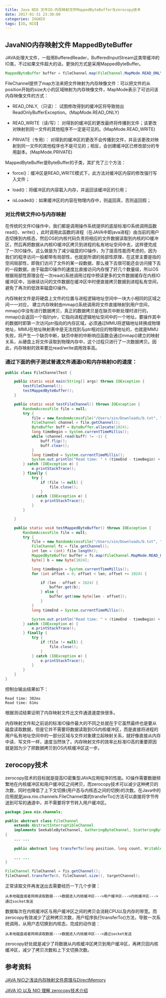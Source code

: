 ```yaml
---
title: Java NIO 文件IO-内存映射文件MappedByteBuffer与zerocopy技术
date: 2017-01-31 23:30:00
categories: IO&NIO
tags: [IO, NIO]
---
```


## JavaNIO内存映射文件 MappedByteBuffer

JAVA处理大文件，一般用BufferedReader，BufferedInputStream这类带缓冲的IO类，不过如果文件超大的话，更快的方式是采用MappedByteBuffer。

<!--more-->

```java
MappedByteBuffer buffer = fileChannel.map(FileChannel.MapMode.READ_ONLY, 0, len);
```

FileChannel提供了map方法来把文件映射为内存映像文件：可以把文件的从position开始的size大小的区域映射为内存映像文件，MapMode表示了可访问该内存映像文件的方式：

- READ_ONLY,（只读）： 试图修改得到的缓冲区将导致抛出ReadOnlyBufferException。(MapMode.READ_ONLY)

- READ_WRITE（读/写）： 对得到的缓冲区的更改最终将传播到文件；该更改对映射到同一文件的其他程序不一定是可见的。(MapMode.READ_WRITE)

- PRIVATE（专用）： 对得到的缓冲区的更改不会传播到文件，并且该更改对映射到同一文件的其他程序也不是可见的；相反，会创建缓冲区已修改部分的专用副本。(MapMode.PRIVATE)


MappedByteBuffer是ByteBuffer的子类，其扩充了三个方法：

- force()：缓冲区是READ_WRITE模式下，此方法对缓冲区内容的修改强行写入文件；

- load()：将缓冲区的内容载入内存，并返回该缓冲区的引用；

- isLoaded()：如果缓冲区的内容在物理内存中，则返回真，否则返回假；


### 对比传统文件IO与内存映射

在传统的文件IO操作中，我们都是调用操作系统提供的底层标准IO系统调用函数read()、write() ，此时调用此函数的进程（在JAVA中即java进程）由当前的用户态切换到内核态，然后OS的内核代码负责将相应的文件数据读取到内核的IO缓冲区，然后再把数据从内核IO缓冲区拷贝到进程的私有地址空间中去，这样便完成了一次IO操作。这么做是为了减少磁盘的IO操作，为了提高性能而考虑的，因为我们的程序访问一般都带有局部性，也就是所谓的局部性原理，在这里主要是指的空间局部性，即我们访问了文件的某一段数据，那么接下去很可能还会访问接下去的一段数据，由于磁盘IO操作的速度比直接访问内存慢了好几个数量级，所以OS根据局部性原理会在一次read()系统调用过程中预读更多的文件数据缓存在内核IO缓冲区中，当继续访问的文件数据在缓冲区中时便直接拷贝数据到进程私有空间，避免了再次的低效率磁盘IO操作。

内存映射文件是将硬盘上文件的位置与进程逻辑地址空间中一块大小相同的区域之间一一对应， 建立内存映射由mmap()系统调用将文件直接映射到用户空间，mmap()中没有进行数据拷贝，真正的数据拷贝是在缺页中断处理时进行的，mmap()会返回一个指针ptr，它指向进程逻辑地址空间中的一个地址，要操作其中的数据时即第一次访问ptr指向的内存区域，必须通过MMU将逻辑地址转换成物理地址，MMU在地址映射表中是无法找到与ptr相对应的物理地址的，也就是MMU失败，将产生一个缺页中断，缺页中断的中断响应函数会通过mmap()建立的映射关系，从硬盘上将文件读取到物理内存中，这个过程只进行了一次数据拷贝。因此，内存映射的效率要比read/write调用效率高。


### 通过下面的例子测试普通文件通道IO和内存映射IO的速度：


```java
public class FileChannelTest {

    public static void main(String[] args) throws IOException {
        testFileChannel();
        testMappedByteBuffer();
    }

    public static void testFileChannel() throws IOException {
        RandomAccessFile file = null;
        try {
            file = new RandomAccessFile("/Users/xin/Downloads/b.txt", "rw");
            FileChannel channel = file.getChannel();
            ByteBuffer buff = ByteBuffer.allocate(1024);
            long timeBegin = System.currentTimeMillis();
            while (channel.read(buff) != -1) {
                buff.flip();
                buff.clear();
            }
            long timeEnd = System.currentTimeMillis();
            System.out.println("Read time: " + (timeEnd - timeBegin) + "ms");
        } catch (IOException e) {
            e.printStackTrace();
        } finally {
            try {
                if (file != null) {
                    file.close();
                }
            } catch (IOException e) {
                e.printStackTrace();
            }
        }

    }

    public static void testMappedByteBuffer() throws IOException {
        RandomAccessFile file = null;
        try {
            file = new RandomAccessFile("/Users/xin/Downloads/b.txt", "rw");
            FileChannel fc = file.getChannel();
            int len = (int) file.length();
            MappedByteBuffer buffer = fc.map(FileChannel.MapMode.READ_ONLY, 0, len);
            byte[] b = new byte[1024];

            long timeBegin = System.currentTimeMillis();
            for (int offset = 0; offset < len; offset += 1024) {

                if (len - offset > 1024) {
                    buffer.get(b);
                } else {
                    buffer.get(new byte[len - offset]);
                }
            }
            long timeEnd = System.currentTimeMillis();

            System.out.println("Read time: " + (timeEnd - timeBegin) + "ms");
        } catch (IOException e) {
            e.printStackTrace();
        } finally {
            try {
                if (file != null) {
                    file.close();
                }
            } catch (IOException e) {
                e.printStackTrace();
            }
        }
    }
}
```

控制台输出结果如下：

```
Read time: 302ms
Read time: 61ms
```

根据测试结果证明了内存映射文件比文件通道速度快很多。

内存映射文件和之前说的标准IO操作最大的不同之处就在于它虽然最终也是要从磁盘读取数据，但是它并不需要将数据读取到OS内核缓冲区，而是直接将进程的用户私有地址空间中的一部分区域与文件对象建立起映射关系，就好像直接从内存中读、写文件一样，速度当然快了。内存映射文件的效率比标准IO高的重要原因就是因为少了把数据拷贝到OS内核缓冲区这一步。


## zerocopy技术

zerocopy技术的目标就是提高IO密集型JAVA应用程序的性能。IO操作需要数据频繁地在内核缓冲区和用户缓冲区之间拷贝，而zerocopy技术可以减少这种拷贝的次数，同时也降低了上下文切换(用户态与内核态之间的切换)的次数。在Java中的应用就是java.nio.channels.FileChannel类的transferTo()方法可以直接将字节传送到可写的通道中，并不需要将字节转入用户缓冲区。


```java
package java.nio.channels;

public abstract class FileChannel
    extends AbstractInterruptibleChannel
    implements SeekableByteChannel, GatheringByteChannel, ScatteringByteChannel
{
    ... ...
    
    public abstract long transferTo(long position, long count, WritableByteChannel target) throws IOException;
        
    ... ...
}
```

```java
FileChannel fileChannel = fis.getChannel();
fileChannel.transferTo(0, fileChannel.size(), targetChannel);
```

正常读取文件再发送出去需要经历一下几个步骤：

```
从本地磁盘或者网络读取数据--->数据进入内核缓冲区--->用户缓冲区--->内核缓冲区--->通过socket发送

```

数据每次在内核缓冲区与用户缓冲区之间的拷贝会消耗CPU以及内存的带宽。而zerocopy有效减少了这种拷贝次数，用户程序执行transferTo()方法，导致一次系统调用，从用户态切换到内核态，完成的动作是：

```
从本地磁盘或者网络读取数据--->数据进入内核缓冲区--->通过socket发送

```

zerocopy好处就是减少了将数据从内核缓冲区拷贝到用户缓冲区，再拷贝回内核缓冲区，减少了拷贝次数和上下文切换次数。


## 参考资料

[JAVA NIO之浅谈内存映射文件原理与DirectMemory](http://blog.csdn.net/fcbayernmunchen/article/details/8635427)

[JAVA IO 以及 NIO 理解 zerocopy技术介绍](http://www.cnblogs.com/hapjin/p/5736188.html)

